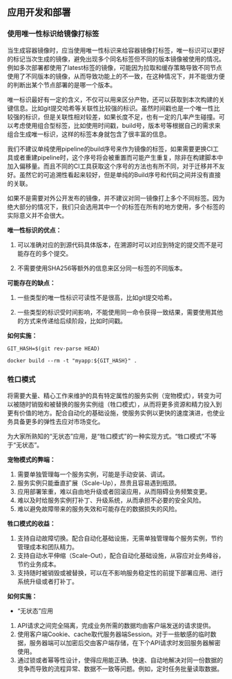 ## 应用开发和部署

### 使用唯一性标识给镜像打标签

当生成容器镜像时，应当使用唯一性标识来给容器镜像打标签，唯一标识可以更好的标记当次生成的镜像，避免出现多个同名标签但不同的版本镜像被使用的情况。例如多次部署都使用了latest标签的镜像，可能因为拉取和缓存策略导致不同节点使用了不同版本的镜像，从而导致功能上的不一致，在这种情况下，并不能很方便的判断出某个节点部署的是哪一个版本。

唯一标识最好有一定的含义，不仅可以用来区分产物，还可以获取到本次构建的关键信息。比如git提交哈希等关联性比较强的标识。虽然时间戳也是一个唯一性比较强的标识，但是关联性相对较差，如果长度不足，也有一定的几率产生碰撞。可以考虑使用组合型标签，比如使用时间戳，build号，版本号等根据自己的需求来组合生成唯一标识，这样的标签本身就包含了很丰富的信息。

我们不建议单纯使用pipeline的build序号来作为镜像的标签，如果需要更换CI工具或者重建pipeline时，这个序号将会被重置而可能产生重复，除非在构建脚本中加入偏移量。而且不同的CI工具获取这个序号的方法也有所不同，对于迁移并不友好。虽然它的可追溯性看起来较好，但是单纯的Build序号和代码之间并没有直接的关联。

如果不是需要对外公开发布的镜像，并不建议对同一镜像打上多个不同标签。因为绝大部分的情况下，我们只会选用其中一个的标签在所有的地方使用，多个标签的实际意义并不会很大。


**唯一性标识的优点：**

1. 可以准确对应的到源代码具体版本，在溯源时可以对应到特定的提交而不是可能存在的多个提交。

2. 不需要使用SHA256等额外的信息来区分同一标签的不同版本。

**可能存在的缺点：**

1. 一些类型的唯一性标识可读性不是很高，比如git提交哈希。

2. 一些类型的标识受时间影响，不能使用同一命令获得一致结果，需要使用其他的方式来传递给后续阶段，比如时间戳。



**如何实施：**

```
GIT_HASH=$(git rev-parse HEAD)

docker build --rm -t "myapp:${GIT_HASH}" .
```

### 牲口模式

将需要大量、精心工作来维护的具有特定属性的服务实例（宠物模式），转变为可以被随时销毁和被替换的服务实例组（牲口模式），从而将更多资源和精力投入到更有价值的地方。配合自动化的基础设施，使服务实例以更快的速度演进，也使业务具备更多的弹性去应对市场变化。

为大家所熟知的“无状态”应用，是“牲口模式”的一种实现方式。“牲口模式”不等于“无状态”。

**宠物模式的弊端：**
1. 需要单独管理每一个服务实例，可能是手动安装、调试。
2. 服务实例只能垂直扩展（Scale-Up），昂贵且容易遇到瓶颈。
3. 应用部署笨重，难以自由地升级或者回滚应用，从而阻碍业务频繁变更。
4. 难以及时给服务实例打补丁、升级系统，从而承担不必要的安全风险。
5. 难以避免故障带来的服务失效和可能存在的数据损失的风险。

**牲口模式的收益：**
1. 支持自动故障切换。配合自动化基础设施，无需单独管理每个服务实例，节约管理成本和团队精力。
2. 支持自动水平伸缩（Scale-Out），配合自动化基础设施，从容应对业务峰谷，节约业务成本。
3. 支持随时被销毁或被替换，可以在不影响服务稳定性的前提下部署应用、进行系统升级或者打补丁。 

**如何实施：**
* “无状态”应用
1. API请求之间完全隔离，完成业务所需的数据均由客户端发送的请求提供。
2. 使用客户端Cookie、cache取代服务器端Session。对于一些敏感的临时数据，服务器端可以加密后交由客户端存储，在下个API请求时发回服务器解密使用。
3. 通过锁或者幂等性设计，使得应用能正确、快速、自动地解决对同一份数据的竞争而导致的流程异常、数据不一致等问题。例如，定时任务批量读取数据。

